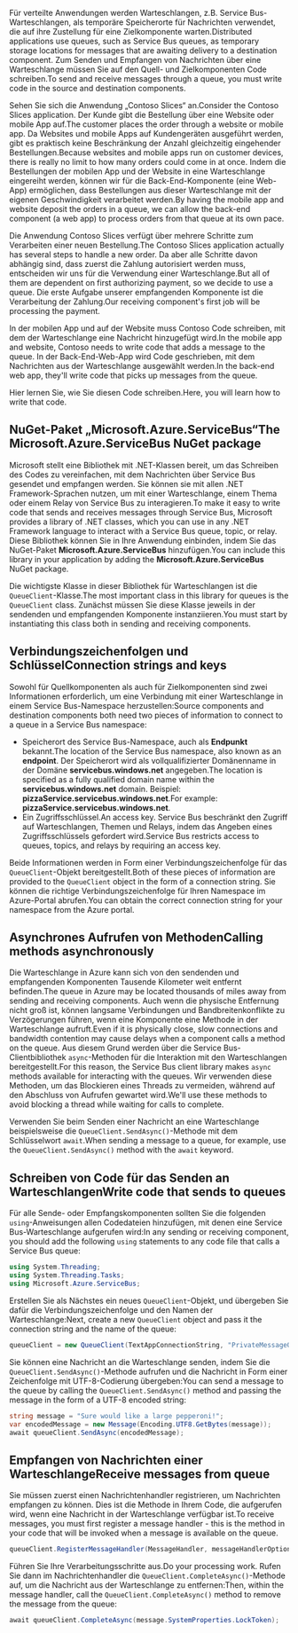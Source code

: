 <span data-ttu-id="f2cdc-101">Für verteilte Anwendungen werden Warteschlangen, z.B. Service Bus-Warteschlangen, als temporäre Speicherorte für Nachrichten verwendet, die auf ihre Zustellung für eine Zielkomponente warten.</span><span class="sxs-lookup"><span data-stu-id="f2cdc-101">Distributed applications use queues, such as Service Bus queues, as temporary storage locations for messages that are awaiting delivery to a destination component.</span></span> <span data-ttu-id="f2cdc-102">Zum Senden und Empfangen von Nachrichten über eine Warteschlange müssen Sie auf den Quell- und Zielkomponenten Code schreiben.</span><span class="sxs-lookup"><span data-stu-id="f2cdc-102">To send and receive messages through a queue, you must write code in the source and destination components.</span></span>

<span data-ttu-id="f2cdc-103">Sehen Sie sich die Anwendung „Contoso Slices“ an.</span><span class="sxs-lookup"><span data-stu-id="f2cdc-103">Consider the Contoso Slices application.</span></span> <span data-ttu-id="f2cdc-104">Der Kunde gibt die Bestellung über eine Website oder mobile App auf.</span><span class="sxs-lookup"><span data-stu-id="f2cdc-104">The customer places the order through a website or mobile app.</span></span> <span data-ttu-id="f2cdc-105">Da Websites und mobile Apps auf Kundengeräten ausgeführt werden, gibt es praktisch keine Beschränkung der Anzahl gleichzeitig eingehender Bestellungen.</span><span class="sxs-lookup"><span data-stu-id="f2cdc-105">Because websites and mobile apps run on customer devices, there is really no limit to how many orders could come in at once.</span></span> <span data-ttu-id="f2cdc-106">Indem die Bestellungen der mobilen App und der Website in eine Warteschlange eingereiht werden, können wir für die Back-End-Komponente (eine Web-App) ermöglichen, dass Bestellungen aus dieser Warteschlange mit der eigenen Geschwindigkeit verarbeitet werden.</span><span class="sxs-lookup"><span data-stu-id="f2cdc-106">By having the mobile app and website deposit the orders in a queue, we can allow the back-end component (a web app) to process orders from that queue at its own pace.</span></span>

<span data-ttu-id="f2cdc-107">Die Anwendung Contoso Slices verfügt über mehrere Schritte zum Verarbeiten einer neuen Bestellung.</span><span class="sxs-lookup"><span data-stu-id="f2cdc-107">The Contoso Slices application actually has several steps to handle a new order.</span></span> <span data-ttu-id="f2cdc-108">Da aber alle Schritte davon abhängig sind, dass zuerst die Zahlung autorisiert werden muss, entscheiden wir uns für die Verwendung einer Warteschlange.</span><span class="sxs-lookup"><span data-stu-id="f2cdc-108">But all of them are dependent on first authorizing payment, so we decide to use a queue.</span></span> <span data-ttu-id="f2cdc-109">Die erste Aufgabe unserer empfangenden Komponente ist die Verarbeitung der Zahlung.</span><span class="sxs-lookup"><span data-stu-id="f2cdc-109">Our receiving component's first job will be processing the payment.</span></span>

<span data-ttu-id="f2cdc-110">In der mobilen App und auf der Website muss Contoso Code schreiben, mit dem der Warteschlange eine Nachricht hinzugefügt wird.</span><span class="sxs-lookup"><span data-stu-id="f2cdc-110">In the mobile app and website, Contoso needs to write code that adds a message to the queue.</span></span> <span data-ttu-id="f2cdc-111">In der Back-End-Web-App wird Code geschrieben, mit dem Nachrichten aus der Warteschlange ausgewählt werden.</span><span class="sxs-lookup"><span data-stu-id="f2cdc-111">In the back-end web app, they'll write code that picks up messages from the queue.</span></span>

<span data-ttu-id="f2cdc-112">Hier lernen Sie, wie Sie diesen Code schreiben.</span><span class="sxs-lookup"><span data-stu-id="f2cdc-112">Here, you will learn how to write that code.</span></span>

## <a name="the-microsoftazureservicebus-nuget-package"></a><span data-ttu-id="f2cdc-113">NuGet-Paket „Microsoft.Azure.ServiceBus“</span><span class="sxs-lookup"><span data-stu-id="f2cdc-113">The Microsoft.Azure.ServiceBus NuGet package</span></span>

<span data-ttu-id="f2cdc-114">Microsoft stellt eine Bibliothek mit .NET-Klassen bereit, um das Schreiben des Codes zu vereinfachen, mit dem Nachrichten über Service Bus gesendet und empfangen werden. Sie können sie mit allen .NET Framework-Sprachen nutzen, um mit einer Warteschlange, einem Thema oder einem Relay von Service Bus zu interagieren.</span><span class="sxs-lookup"><span data-stu-id="f2cdc-114">To make it easy to write code that sends and receives messages through Service Bus, Microsoft provides a library of .NET classes, which you can use in any .NET Framework language to interact with a Service Bus queue, topic, or relay.</span></span> <span data-ttu-id="f2cdc-115">Diese Bibliothek können Sie in Ihre Anwendung einbinden, indem Sie das NuGet-Paket **Microsoft.Azure.ServiceBus** hinzufügen.</span><span class="sxs-lookup"><span data-stu-id="f2cdc-115">You can include this library in your application by adding the **Microsoft.Azure.ServiceBus** NuGet package.</span></span>

<span data-ttu-id="f2cdc-116">Die wichtigste Klasse in dieser Bibliothek für Warteschlangen ist die `QueueClient`-Klasse.</span><span class="sxs-lookup"><span data-stu-id="f2cdc-116">The most important class in this library for queues is the `QueueClient` class.</span></span> <span data-ttu-id="f2cdc-117">Zunächst müssen Sie diese Klasse jeweils in der sendenden und empfangenden Komponente instanziieren.</span><span class="sxs-lookup"><span data-stu-id="f2cdc-117">You must start by instantiating this class both in sending and receiving components.</span></span>

## <a name="connection-strings-and-keys"></a><span data-ttu-id="f2cdc-118">Verbindungszeichenfolgen und Schlüssel</span><span class="sxs-lookup"><span data-stu-id="f2cdc-118">Connection strings and keys</span></span>

<span data-ttu-id="f2cdc-119">Sowohl für Quellkomponenten als auch für Zielkomponenten sind zwei Informationen erforderlich, um eine Verbindung mit einer Warteschlange in einem Service Bus-Namespace herzustellen:</span><span class="sxs-lookup"><span data-stu-id="f2cdc-119">Source components and destination components both need two pieces of information to connect to a queue in a Service Bus namespace:</span></span>

- <span data-ttu-id="f2cdc-120">Speicherort des Service Bus-Namespace, auch als **Endpunkt** bekannt.</span><span class="sxs-lookup"><span data-stu-id="f2cdc-120">The location of the Service Bus namespace, also known as an **endpoint**.</span></span> <span data-ttu-id="f2cdc-121">Der Speicherort wird als vollqualifizierter Domänenname in der Domäne **servicebus.windows.net** angegeben.</span><span class="sxs-lookup"><span data-stu-id="f2cdc-121">The location is specified as a fully qualified domain name within the **servicebus.windows.net** domain.</span></span> <span data-ttu-id="f2cdc-122">Beispiel: **pizzaService.servicebus.windows.net**.</span><span class="sxs-lookup"><span data-stu-id="f2cdc-122">For example: **pizzaService.servicebus.windows.net**.</span></span>
- <span data-ttu-id="f2cdc-123">Ein Zugriffsschlüssel.</span><span class="sxs-lookup"><span data-stu-id="f2cdc-123">An access key.</span></span> <span data-ttu-id="f2cdc-124">Service Bus beschränkt den Zugriff auf Warteschlangen, Themen und Relays, indem das Angeben eines Zugriffsschlüssels gefordert wird.</span><span class="sxs-lookup"><span data-stu-id="f2cdc-124">Service Bus restricts access to queues, topics, and relays by requiring an access key.</span></span>

<span data-ttu-id="f2cdc-125">Beide Informationen werden in Form einer Verbindungszeichenfolge für das `QueueClient`-Objekt bereitgestellt.</span><span class="sxs-lookup"><span data-stu-id="f2cdc-125">Both of these pieces of information are provided to the `QueueClient` object in the form of a connection string.</span></span> <span data-ttu-id="f2cdc-126">Sie können die richtige Verbindungszeichenfolge für Ihren Namespace im Azure-Portal abrufen.</span><span class="sxs-lookup"><span data-stu-id="f2cdc-126">You can obtain the correct connection string for your namespace from the Azure portal.</span></span>

## <a name="calling-methods-asynchronously"></a><span data-ttu-id="f2cdc-127">Asynchrones Aufrufen von Methoden</span><span class="sxs-lookup"><span data-stu-id="f2cdc-127">Calling methods asynchronously</span></span>

<span data-ttu-id="f2cdc-128">Die Warteschlange in Azure kann sich von den sendenden und empfangenden Komponenten Tausende Kilometer weit entfernt befinden.</span><span class="sxs-lookup"><span data-stu-id="f2cdc-128">The queue in Azure may be located thousands of miles away from sending and receiving components.</span></span> <span data-ttu-id="f2cdc-129">Auch wenn die physische Entfernung nicht groß ist, können langsame Verbindungen und Bandbreitenkonflikte zu Verzögerungen führen, wenn eine Komponente eine Methode in der Warteschlange aufruft.</span><span class="sxs-lookup"><span data-stu-id="f2cdc-129">Even if it is physically close, slow connections and bandwidth contention may cause delays when a component calls a method on the queue.</span></span> <span data-ttu-id="f2cdc-130">Aus diesem Grund werden über die Service Bus-Clientbibliothek `async`-Methoden für die Interaktion mit den Warteschlangen bereitgestellt.</span><span class="sxs-lookup"><span data-stu-id="f2cdc-130">For this reason, the Service Bus client library makes `async` methods available for interacting with the queues.</span></span> <span data-ttu-id="f2cdc-131">Wir verwenden diese Methoden, um das Blockieren eines Threads zu vermeiden, während auf den Abschluss von Aufrufen gewartet wird.</span><span class="sxs-lookup"><span data-stu-id="f2cdc-131">We'll use these methods to avoid blocking a thread while waiting for calls to complete.</span></span>

<span data-ttu-id="f2cdc-132">Verwenden Sie beim Senden einer Nachricht an eine Warteschlange beispielsweise die `QueueClient.SendAsync()`-Methode mit dem Schlüsselwort `await`.</span><span class="sxs-lookup"><span data-stu-id="f2cdc-132">When sending a message to a queue, for example, use the `QueueClient.SendAsync()` method with the `await` keyword.</span></span>

## <a name="write-code-that-sends-to-queues"></a><span data-ttu-id="f2cdc-133">Schreiben von Code für das Senden an Warteschlangen</span><span class="sxs-lookup"><span data-stu-id="f2cdc-133">Write code that sends to queues</span></span>

<span data-ttu-id="f2cdc-134">Für alle Sende- oder Empfangskomponenten sollten Sie die folgenden `using`-Anweisungen allen Codedateien hinzufügen, mit denen eine Service Bus-Warteschlange aufgerufen wird:</span><span class="sxs-lookup"><span data-stu-id="f2cdc-134">In any sending or receiving component, you should add the following `using` statements to any code file that calls a Service Bus queue:</span></span>

```C#
using System.Threading;
using System.Threading.Tasks;
using Microsoft.Azure.ServiceBus;
```

<span data-ttu-id="f2cdc-135">Erstellen Sie als Nächstes ein neues `QueueClient`-Objekt, und übergeben Sie dafür die Verbindungszeichenfolge und den Namen der Warteschlange:</span><span class="sxs-lookup"><span data-stu-id="f2cdc-135">Next, create a new `QueueClient` object and pass it the connection string and the name of the queue:</span></span>

```C#
queueClient = new QueueClient(TextAppConnectionString, "PrivateMessageQueue");
```

<span data-ttu-id="f2cdc-136">Sie können eine Nachricht an die Warteschlange senden, indem Sie die `QueueClient.SendAsync()`-Methode aufrufen und die Nachricht in Form einer Zeichenfolge mit UTF-8-Codierung übergeben:</span><span class="sxs-lookup"><span data-stu-id="f2cdc-136">You can send a message to the queue by calling the `QueueClient.SendAsync()` method and passing the message in the form of a UTF-8 encoded string:</span></span>

```C#
string message = "Sure would like a large pepperoni!";
var encodedMessage = new Message(Encoding.UTF8.GetBytes(message));
await queueClient.SendAsync(encodedMessage);
```

## <a name="receive-messages-from-queue"></a><span data-ttu-id="f2cdc-137">Empfangen von Nachrichten einer Warteschlange</span><span class="sxs-lookup"><span data-stu-id="f2cdc-137">Receive messages from queue</span></span>

<span data-ttu-id="f2cdc-138">Sie müssen zuerst einen Nachrichtenhandler registrieren, um Nachrichten empfangen zu können. Dies ist die Methode in Ihrem Code, die aufgerufen wird, wenn eine Nachricht in der Warteschlange verfügbar ist.</span><span class="sxs-lookup"><span data-stu-id="f2cdc-138">To receive messages, you must first register a message handler - this is the method in your code that will be invoked when a message is available on the queue.</span></span>

```C#
queueClient.RegisterMessageHandler(MessageHandler, messageHandlerOptions);
```

<span data-ttu-id="f2cdc-139">Führen Sie Ihre Verarbeitungsschritte aus.</span><span class="sxs-lookup"><span data-stu-id="f2cdc-139">Do your processing work.</span></span> <span data-ttu-id="f2cdc-140">Rufen Sie dann im Nachrichtenhandler die `QueueClient.CompleteAsync()`-Methode auf, um die Nachricht aus der Warteschlange zu entfernen:</span><span class="sxs-lookup"><span data-stu-id="f2cdc-140">Then, within the message handler, call the `QueueClient.CompleteAsync()` method to remove the message from the queue:</span></span>

```C#
await queueClient.CompleteAsync(message.SystemProperties.LockToken);
```